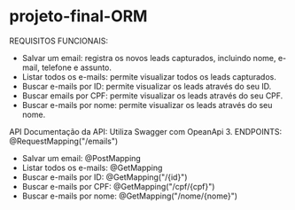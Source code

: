 # projeto-final-ORM

REQUISITOS FUNCIONAIS:
- Salvar um email: registra os novos leads capturados, incluindo nome, e-mail, telefone e assunto.
- Listar todos os e-mails: permite visualizar todos os leads capturados.
- Buscar e-mails por ID: permite visualizar os leads através do seu ID.
- Buscar emails por CPF: permite visualizar os leads através do seu CPF.
- Buscar e-mails por nome: permite visualizar os leads através do seu nome.

API
Documentação da API: Utiliza Swagger com OpeanApi 3.
ENDPOINTS: @RequestMapping("/emails")
- Salvar um email: @PostMapping
- Listar todos os e-mails: @GetMapping
- Buscar e-mails por ID: @GetMapping("/{id}")
- Buscar e-mails por CPF: @GetMapping("/cpf/{cpf}")
- Buscar e-mails por nome: @GetMapping("/nome/{nome}")

